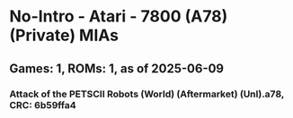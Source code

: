 # No-Intro - Atari - 7800 (A78) (Private) MIAs
## Games: 1, ROMs: 1, as of 2025-06-09

### Attack of the PETSCII Robots (World) (Aftermarket) (Unl).a78, CRC: 6b59ffa4
